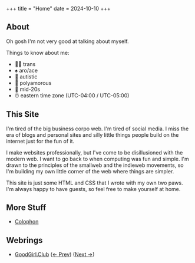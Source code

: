 +++
title = "Home"
date = 2024-10-10
+++

## About

Oh gosh I'm not very good at talking about myself.

Things to know about me:

- 🏳️‍⚧️ trans
- ♠️ aro/ace
- 🧠 autistic
- 💚 polyamorous
- 🧑 mid-20s
- ⏰ eastern time zone (UTC-04:00 / UTC-05:00)

## This Site

I'm tired of the big business corpo web. I'm tired of social media. I miss the
era of blogs and personal sites and silly little things people build on the
internet just for the fun of it.

I make websites professionally, but I've come to be disillusioned with the
modern web. I want to go back to when computing was fun and simple. I'm drawn to
the principles of the smallweb and the indieweb movements, so I'm building my
own little corner of the web where things are simpler.

This site is just some HTML and CSS that I wrote with my own two paws. I'm
always happy to have guests, so feel free to make yourself at home.

## More Stuff

- [Colophon](@/colophon.md)

## Webrings

- [GoodGirl.Club](https://goodgirl.club/)
  ([<- Prev](https://goodgirl.club?q=prev))
  ([Next ->](https://goodgirl.club?q=next))

